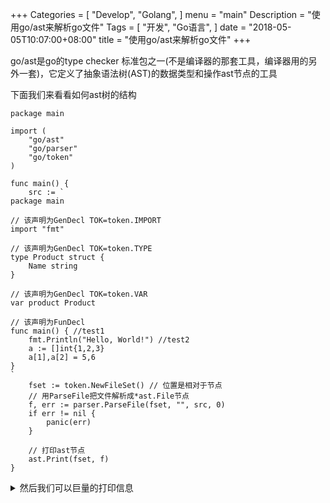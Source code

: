 +++
Categories = [
  "Develop",
  "Golang",
]
menu = "main"
Description = "使用go/ast来解析go文件"
Tags = [
  "开发",
  "Go语言",
]
date = "2018-05-05T10:07:00+08:00"
title = "使用go/ast来解析go文件"
+++

go/ast是go的type checker 标准包之一(不是编译器的那套工具，编译器用的另外一套)，它定义了抽象语法树(AST)的数据类型和操作ast节点的工具


下面我们来看看如何ast树的结构

```golang
package main

import (
	"go/ast"
	"go/parser"
	"go/token"
)

func main() {
	src := `
package main

// 该声明为GenDecl TOK=token.IMPORT
import "fmt"

// 该声明为GenDecl TOK=token.TYPE
type Product struct {
	Name string
}

// 该声明为GenDecl TOK=token.VAR
var product Product

// 该声明为FunDecl
func main() { //test1
	fmt.Println("Hello, World!") //test2
	a := []int{1,2,3}
	a[1],a[2] = 5,6
}
`
	fset := token.NewFileSet() // 位置是相对于节点
	// 用ParseFile把文件解析成*ast.File节点
	f, err := parser.ParseFile(fset, "", src, 0)
	if err != nil {
		panic(err)
	}

	// 打印ast节点
	ast.Print(fset, f)
}

```

<!--more-->

<details>
<summary>
然后我们可以巨量的打印信息
</summary>
```
 0  *ast.File {
 1  .  Package: 2:1
 2  .  Name: *ast.Ident {
 3  .  .  NamePos: 2:9
 4  .  .  Name: "main"
 5  .  }
 6  .  Decls: []ast.Decl (len = 4) {
 7  .  .  0: *ast.GenDecl {
 8  .  .  .  TokPos: 5:1
 9  .  .  .  Tok: import
10  .  .  .  Lparen: -
11  .  .  .  Specs: []ast.Spec (len = 1) {
12  .  .  .  .  0: *ast.ImportSpec {
13  .  .  .  .  .  Path: *ast.BasicLit {
14  .  .  .  .  .  .  ValuePos: 5:8
15  .  .  .  .  .  .  Kind: STRING
16  .  .  .  .  .  .  Value: "\"fmt\""
17  .  .  .  .  .  }
18  .  .  .  .  .  EndPos: -
19  .  .  .  .  }
20  .  .  .  }
21  .  .  .  Rparen: -
22  .  .  }
23  .  .  1: *ast.GenDecl {
24  .  .  .  TokPos: 8:1
25  .  .  .  Tok: type
26  .  .  .  Lparen: -
27  .  .  .  Specs: []ast.Spec (len = 1) {
28  .  .  .  .  0: *ast.TypeSpec {
29  .  .  .  .  .  Name: *ast.Ident {
30  .  .  .  .  .  .  NamePos: 8:6
31  .  .  .  .  .  .  Name: "Product"
32  .  .  .  .  .  .  Obj: *ast.Object {
33  .  .  .  .  .  .  .  Kind: type
34  .  .  .  .  .  .  .  Name: "Product"
35  .  .  .  .  .  .  .  Decl: *(obj @ 28)
36  .  .  .  .  .  .  }
37  .  .  .  .  .  }
38  .  .  .  .  .  Assign: -
39  .  .  .  .  .  Type: *ast.StructType {
40  .  .  .  .  .  .  Struct: 8:14
41  .  .  .  .  .  .  Fields: *ast.FieldList {
42  .  .  .  .  .  .  .  Opening: 8:21
43  .  .  .  .  .  .  .  List: []*ast.Field (len = 1) {
44  .  .  .  .  .  .  .  .  0: *ast.Field {
45  .  .  .  .  .  .  .  .  .  Names: []*ast.Ident (len = 1) {
46  .  .  .  .  .  .  .  .  .  .  0: *ast.Ident {
47  .  .  .  .  .  .  .  .  .  .  .  NamePos: 9:2
48  .  .  .  .  .  .  .  .  .  .  .  Name: "Name"
49  .  .  .  .  .  .  .  .  .  .  .  Obj: *ast.Object {
50  .  .  .  .  .  .  .  .  .  .  .  .  Kind: var
51  .  .  .  .  .  .  .  .  .  .  .  .  Name: "Name"
52  .  .  .  .  .  .  .  .  .  .  .  .  Decl: *(obj @ 44)
53  .  .  .  .  .  .  .  .  .  .  .  }
54  .  .  .  .  .  .  .  .  .  .  }
55  .  .  .  .  .  .  .  .  .  }
56  .  .  .  .  .  .  .  .  .  Type: *ast.Ident {
57  .  .  .  .  .  .  .  .  .  .  NamePos: 9:7
58  .  .  .  .  .  .  .  .  .  .  Name: "string"
59  .  .  .  .  .  .  .  .  .  }
60  .  .  .  .  .  .  .  .  }
61  .  .  .  .  .  .  .  }
62  .  .  .  .  .  .  .  Closing: 10:1
63  .  .  .  .  .  .  }
64  .  .  .  .  .  .  Incomplete: false
65  .  .  .  .  .  }
66  .  .  .  .  }
67  .  .  .  }
68  .  .  .  Rparen: -
69  .  .  }
70  .  .  2: *ast.GenDecl {
71  .  .  .  TokPos: 13:1
72  .  .  .  Tok: var
73  .  .  .  Lparen: -
74  .  .  .  Specs: []ast.Spec (len = 1) {
75  .  .  .  .  0: *ast.ValueSpec {
76  .  .  .  .  .  Names: []*ast.Ident (len = 1) {
77  .  .  .  .  .  .  0: *ast.Ident {
78  .  .  .  .  .  .  .  NamePos: 13:5
79  .  .  .  .  .  .  .  Name: "product"
80  .  .  .  .  .  .  .  Obj: *ast.Object {
81  .  .  .  .  .  .  .  .  Kind: var
82  .  .  .  .  .  .  .  .  Name: "product"
83  .  .  .  .  .  .  .  .  Decl: *(obj @ 75)
84  .  .  .  .  .  .  .  .  Data: 0
85  .  .  .  .  .  .  .  }
86  .  .  .  .  .  .  }
87  .  .  .  .  .  }
88  .  .  .  .  .  Type: *ast.Ident {
89  .  .  .  .  .  .  NamePos: 13:13
90  .  .  .  .  .  .  Name: "Product"
91  .  .  .  .  .  .  Obj: *(obj @ 32)
92  .  .  .  .  .  }
93  .  .  .  .  }
94  .  .  .  }
95  .  .  .  Rparen: -
96  .  .  }
97  .  .  3: *ast.FuncDecl {
98  .  .  .  Name: *ast.Ident {
99  .  .  .  .  NamePos: 16:6
100  .  .  .  .  Name: "main"
101  .  .  .  .  Obj: *ast.Object {
102  .  .  .  .  .  Kind: func
103  .  .  .  .  .  Name: "main"
104  .  .  .  .  .  Decl: *(obj @ 97)
105  .  .  .  .  }
106  .  .  .  }
107  .  .  .  Type: *ast.FuncType {
108  .  .  .  .  Func: 16:1
109  .  .  .  .  Params: *ast.FieldList {
110  .  .  .  .  .  Opening: 16:10
111  .  .  .  .  .  Closing: 16:11
112  .  .  .  .  }
113  .  .  .  }
114  .  .  .  Body: *ast.BlockStmt {
115  .  .  .  .  Lbrace: 16:13
116  .  .  .  .  List: []ast.Stmt (len = 1) {
117  .  .  .  .  .  0: *ast.ExprStmt {
118  .  .  .  .  .  .  X: *ast.CallExpr {
119  .  .  .  .  .  .  .  Fun: *ast.SelectorExpr {
120  .  .  .  .  .  .  .  .  X: *ast.Ident {
121  .  .  .  .  .  .  .  .  .  NamePos: 17:2
122  .  .  .  .  .  .  .  .  .  Name: "fmt"
123  .  .  .  .  .  .  .  .  }
124  .  .  .  .  .  .  .  .  Sel: *ast.Ident {
125  .  .  .  .  .  .  .  .  .  NamePos: 17:6
126  .  .  .  .  .  .  .  .  .  Name: "Println"
127  .  .  .  .  .  .  .  .  }
128  .  .  .  .  .  .  .  }
129  .  .  .  .  .  .  .  Lparen: 17:13
130  .  .  .  .  .  .  .  Args: []ast.Expr (len = 1) {
131  .  .  .  .  .  .  .  .  0: *ast.BasicLit {
132  .  .  .  .  .  .  .  .  .  ValuePos: 17:14
133  .  .  .  .  .  .  .  .  .  Kind: STRING
134  .  .  .  .  .  .  .  .  .  Value: "\"Hello, World!\""
135  .  .  .  .  .  .  .  .  }
136  .  .  .  .  .  .  .  }
137  .  .  .  .  .  .  .  Ellipsis: -
138  .  .  .  .  .  .  .  Rparen: 17:29
139  .  .  .  .  .  .  }
140  .  .  .  .  .  }
141  .  .  .  .  }
142  .  .  .  .  Rbrace: 18:1
143  .  .  .  }
144  .  .  }
145  .  }
146  .  Scope: *ast.Scope {
147  .  .  Objects: map[string]*ast.Object (len = 3) {
148  .  .  .  "Product": *(obj @ 32)
149  .  .  .  "product": *(obj @ 80)
150  .  .  .  "main": *(obj @ 101)
151  .  .  }
152  .  }
153  .  Imports: []*ast.ImportSpec (len = 1) {
154  .  .  0: *(obj @ 12)
155  .  }
156  .  Unresolved: []*ast.Ident (len = 2) {
157  .  .  0: *(obj @ 56)
158  .  .  1: *(obj @ 120)
159  .  }
160  }

```
</details>

从ast树中我们可以看到go/ast的逻辑结构


因为ast的信息繁多且复杂，这里只列举比较重要的几点，有兴趣的可以自行浏览go/ast中的源码


在ast.Files中最重要的部分就是Decls，这里面保存了该文件的全局声明(go中的声明既定义)，而Decl接口中有3种类型

	BadDecl: 有语法错误的声明
	GenDecl: 通用声明，import/type/const/var都属于这种声明
	FuncDecl: 函数和method的定义属于这种声明

而GenDecl的TokPos决定它Specs中的元素类型

	token.IMPORT *ImportSpec 
	token.CONST  *ValueSpec
	token.TYPE   *TypeSpec
	token.VAR    *ValueSpec

FuncDecl，位置，参数和返回值的信息保存FuncDecl.Type中，而函数定义部分保存在FuncDecl.Body中，我们来看看FuncDecl.Body的定义


```
// A BlockStmt node represents a braced statement list.
BlockStmt struct {
	Lbrace token.Pos // position of "{"
	List   []Stmt
	Rbrace token.Pos // position of "}"
}
```


FuncDecl.Body是\*ast.BlockStmt类型，在文件中所有{code...}块都属于\*ast.BlockStmt，包括if condition {...}，switch condition {...}等


\*ast.BlockStmt中的List元素是ast.Stmt接口，有别于全局声明的ast.Decl,函数中支持的语法更多，所以ast.Stmt接口有更多类型,并且Stmt有一个ast.DeclStmt的实现，也就是说，Stmt支持所有Decl表达式


在代码中obj := expr 和 var obj = expr等价，但在ast中这2个表达式分别属于AssignStmt和DeclStmt(GenDecl(token.VAR)),来看看他们的定义


```
// An AssignStmt node represents an assignment or
// a short variable declaration.
//
AssignStmt struct {
	Lhs    []Expr
	TokPos token.Pos   // position of Tok
	Tok    token.Token // assignment token, DEFINE
	Rhs    []Expr
}

// A ValueSpec node represents a constant or variable declaration
// (ConstSpec or VarSpec production).
//
ValueSpec struct {
	Doc     *CommentGroup // associated documentation; or nil
	Names   []*Ident      // value names (len(Names) > 0)
	Type    Expr          // value type; or nil
	Values  []Expr        // initial values; or nil
	Comment *CommentGroup // line comments; or nil
}
```

可以看到他们的子元素通常都是一个Expr，而Expr就是一个表达式，如果用文章来类比的话，Decl相当于段落，Stmt相当于是段落中的句子，而Expr就是句子中的一个词或者分句,而在ast中，Decl构成文件的最外层部分，里面由FuncDecl和GenDecl填充，而我们99%的代码都是FuncDecl的Body中的Stmt,而几乎所有变量和调用和值就是Expr,这样是不是好理解多了


##### 注:可以看到AssignStmt的Lhs是Expr类型而ValueSpec的Names确可以是Ident类型，这是因为所有=的赋值操作也是用AssignStmt来表达，所以Lhs的元素还有可能是一个\*ast.SelectorExpr或\*ast.IndexExpr


汇总一下Stmt和Expr的实现


<details>
<summary>
Stmt实现
</summary>

|Stmt类型     | 说明                 | 例子|
|------------|----------------------|----|
|BadStmt	    |错误的语句      	   |  -
|DeclStmt    |继承Decl              |  -
|EmptyStmt	|空语句                 |  ;;
|LabeledStmt | 定义标签用让goto/break/continue可跳到此处 | MainLoop:
|ExprStmt    | 纯表达式，一些不取函数返回值的调用都属于这部分  | a.Call()
|SendStmt    | channel的<-传值语句   | a <- b
|IncDecStmt  | 自增/自减语句         | a++ or a--
|AssignStmt  | 赋值语句             | a := 2 or a = 2
|GoStmt      | go协程语句           | go myfunc()
|DeferStmt   | defer语句           |defer myfunc()
|ReturnStmt  | 函数返回             |return xxx
|BranchStmt  | 循环控制             |  break [branch]/continue [branch]/goto branch/fallthrough
|BlockStmt   | 块语句               |{stmt...}
|IfStmt      | if语句包含BlockStmt   |if condition {stmt...}
|CaseClause  | case语句包含stmt      | case expr1,expr2: stmt...
|SwitchStmt  | switch语句包含BlockStmt| switch expr {stmt...}
|TypeSwitchStmt | 类型转换的switch    | switch x.(type){stmt...} or switch y := x.(type){stmt...}
|CommClause  | select中的case语句    | case a <-b: stmt...
|SelectStmt  | select语句            | select expr{stmt...}
|ForStmt     | for 语句              | for assign;condition;stmt {stmt...}
|RangeStmt   | for ... range语句     | for k,v :=range kayVal{stmt...}

</details>


<details>
<summary>
Expr实现
</summary>

|Expr类型     | 说明                  | 场景
|------------|-----------------------|-----|
|BadExpr     | 错误表达式             | -   
|Ident       | 标示符，最基本的表达式   | a := myfunc()中的a是ident
|Ellipsis    | 可变长度参数            | myfunc(args...)中的args
|BasicLit    | literal常量            | a := 22 中的22
|FuncLit     | 函数literal常量         | var fun = func(){}中的fun
|ParenExpr   | 括号表达式              | a + (b*c)中的(b*c)
|SelectorExpr| 选择表达式             | a.Method()中的a.Method
|IndexExpr   | 索引表达式              | a[2] or a["a"]
|SliceExpr   | 切片表达式              |a[1:2] or a[1:2:1]
|TypeAssertExpr | 类型转换表达式        | b := a.(int)中的 a.(int)
|CallExpr    | 函数调用表达式          | a.Call()
|StarExpr    | 星表达式，去地址中的值或者定义指针变量 | \*pa = 2 or var pa \*int
|UnaryExpr   | 一元操作符，除了\*外都用这个 | return &a中的&a
|BinaryExpr  | 条件表达式             | if a > b {}中的 a > b，是的这个是expr不是stmt
|KeyValueExpr | 初始化map赋值时会用到  | m := map[int]string{1:"a", 2: "b"}

</details>


##### PS: 我个人认为stmt和expr直接的定义是模糊的，一些expr当成stmt也是没有问题的

好了，ast的类型部分基本介绍完了，我们可以开始解析源码做一些生成器或者type check工具了吗？


并不，因为无论parser.ParserFile或parser.ParserDir都是对单个go文件做解析的，go文件之间没有关联，而且也不会解析import的包，为了对go代码进行更准确解析需要用到另一个库go/types,不过这些我会留到下一章再讲


### Ref

[go/ast](https://golang.org/pkg/go/ast)

[go/types](https://github.com/golang/example/tree/master/gotypes)




